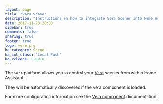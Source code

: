 ```yaml
---
layout: page
title: "Vera Scene"
description: "Instructions on how to integrate Vera Scenes into Home Assistant."
date: 2017-11-20 20:00
sidebar: true
comments: false
sharing: true
footer: true
logo: vera.png
ha_category: Scene
ha_iot_class: "Local Push"
ha_release: 0.60.0
---
```


The `vera` platform allows you to control your [Vera](http://getvera.com/) scenes from within Home Assistant.

They will be automatically discovered if the vera component is loaded.

For more configuration information see the [Vera component](/components/vera/) documentation.

